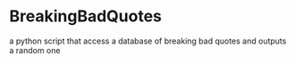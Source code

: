 # BreakingBadQuotes
a python script that access a database of breaking bad quotes and outputs a random one
